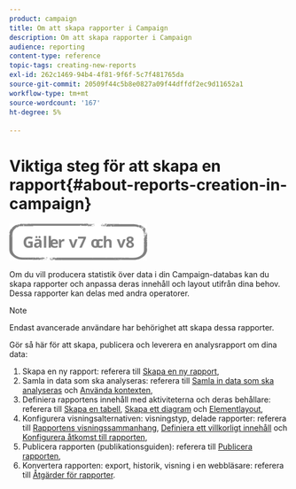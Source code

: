 ```yaml
---
product: campaign
title: Om att skapa rapporter i Campaign
description: Om att skapa rapporter i Campaign
audience: reporting
content-type: reference
topic-tags: creating-new-reports
exl-id: 262c1469-94b4-4f81-9f6f-5c7f481765da
source-git-commit: 20509f44c5b8e0827a09f44dffdf2ec9d11652a1
workflow-type: tm+mt
source-wordcount: '167'
ht-degree: 5%

---
```


# Viktiga steg för att skapa en rapport{#about-reports-creation-in-campaign}

![](../../assets/common.svg)

Om du vill producera statistik över data i din Campaign-databas kan du skapa rapporter och anpassa deras innehåll och layout utifrån dina behov. Dessa rapporter kan delas med andra operatorer.

>[!NOTE]
>
>Endast avancerade användare har behörighet att skapa dessa rapporter.

Gör så här för att skapa, publicera och leverera en analysrapport om dina data:

1. Skapa en ny rapport: referera till [Skapa en ny rapport](../../reporting/using/creating-a-new-report.md),
1. Samla in data som ska analyseras: referera till [Samla in data som ska analyseras](../../reporting/using/collecting-data-to-analyze.md) och [Använda kontexten](../../reporting/using/using-the-context.md),
1. Definiera rapportens innehåll med aktiviteterna och deras behållare: referera till [Skapa en tabell](../../reporting/using/creating-a-table.md), [Skapa ett diagram](../../reporting/using/creating-a-chart.md) och [Elementlayout](../../reporting/using/element-layout.md),
1. Konfigurera visningsalternativen: visningstyp, delade rapporter: referera till [Rapportens visningssammanhang](../../reporting/using/configuring-access-to-the-report.md#report-display-context), [Definiera ett villkorligt innehåll](../../reporting/using/defining-a-conditional-content.md) och [Konfigurera åtkomst till rapporten](../../reporting/using/configuring-access-to-the-report.md),
1. Publicera rapporten (publikationsguiden): referera till [Publicera rapporten](../../reporting/using/configuring-access-to-the-report.md#publishing-the-report),
1. Konvertera rapporten: export, historik, visning i en webbläsare: referera till [Åtgärder för rapporter](../../reporting/using/actions-on-reports.md).
